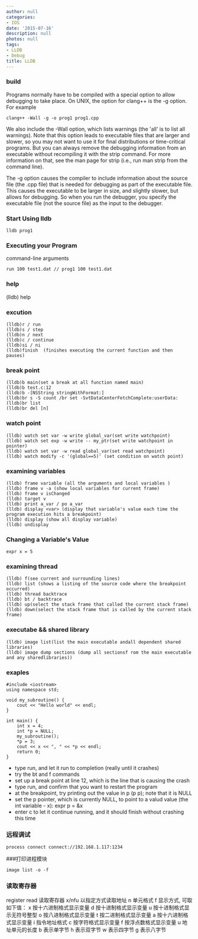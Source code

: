 ```yaml
---
author: null
categories:
- IOS
date: '2015-07-16'
description: null
photos: null
tags:
- LLDB
- Debug
title: LLDB
---
```



### build
Programs normally have to be compiled with a special option to allow debugging to take place. On UNIX, the option for clang++ is the -g option. For example
```
clang++ -Wall -g -o prog1 prog1.cpp 
```
We also include the -Wall option, which lists warnings (the 'all' is to list all warnings). Note that this option leads to executable files that are larger and slower, so you may not want to use it for final distributions or time-critical programs. But you can always remove the debugging information from an executable without recompiling it with the strip command. For more information on that, see the man page for strip (i.e., run man strip from the command line).

The -g option causes the compiler to include information about the source file (the .cpp file) that is needed for debugging as part of the executable file. This causes the executable to be larger in size, and slightly slower, but allows for debugging. So when you run the debugger, you specify the executable file (not the source file) as the input to the debugger.

###  Start Using lldb
```
lldb prog1
```

### Executing your Program
command-line arguments
```
run 100 test1.dat // prog1 100 test1.dat
```


### help
(lldb) help


### excution
```
(lldb)r / run
(lldb)s / step
(lldb)n / next
(lldb)c / continue
(lldb)si / ni
(lldb)finish  (finishes executing the current function and then pauses)
```

### break point
```
(lldb)b main(set a break at all function named main)
(lldb)b test.c:12
(lldb)b -[NSString stringWithFormat:]
(lldb)br s -S count /br set -SvtDataCenterFetchComplete:userData:
(lldb)br list
(lldb)br del [n]
```

### watch point
```
(lldb) watch set var -w write global_var(set write watchpoint)
(lldb) watch set exp -w write -- my_ptr(set write watchpoint in pointer)
(lldb) watch set var -w read global_var(set read watchpoint)
(lldb) watch modify -c '(global==5)' (set condition on watch point)
```

### examining variables
```
(lldb) frame variable (all the arguments and local variables )
(lldb) frame v -a (show local variables for current frame)
(lldb) frame v isChanged
(lldb) target v
(lldb) print a_var / po a_var
(lldb) display <var> (display that variable's value each time the program execution hits a breakpoint)
(lldb) display (show all display variable)
(lldb) undisplay
```

### Changing a Variable's Value
```
expr x = 5
```

### examining thread
```
(lldb) f(see current and surrounding lines)
(lldb) list (shows a listing of the source code where the breakpoint occurred)
(lldb) thread backtrace
(lldb) bt / backtrace
(lldb) up(select the stack frame that called the current stack frame)
(lldb) down(select the stack frame that is called by the current stack frame)
```

### executabe && shared library
```
(lldb) image list(list the main executable andall dependent shared libraries)
(lldb) image dump sections (dump all sectionsf rom the main executable and any sharedlibraries))
```


### exaples
```
#include <iostream>
using namespace std;

void my_subroutine() {
    cout << "Hello world" << endl;
}

int main() {
    int x = 4;
    int *p = NULL;
    my_subroutine();
    *p = 3;
    cout << x << ", " << *p << endl;
    return 0;
}
```

- type run, and let it run to completion (really until it crashes)
- try the bt and f commands
- set up a break point at line 12, which is the line that is causing the crash
- type run, and confirm that you want to restart the program
- at the breakpoint, try printing out the value in p (p p); note that it is NULL
- set the p pointer, which is currently NULL, to point to a valud value (the int variable - x): expr p = &x
- enter c to let it continue running, and it should finish without crashing this time


### 远程调试
```
process connect connect://192.168.1.117:1234
```


###打印进程模块
```
image list -o -f
```

### 读取寄存器
register read       读取寄存器
x/nfu <addr>        以指定方式读取地址
    n 单元格式
    f 显示方式, 可取如下值：
        x 按十六进制格式显示变量
        d 按十进制格式显示变量
        u 按十进制格式显示无符号整型
        o 按八进制格式显示变量
        t 按二进制格式显示变量
        a 按十六进制格式显示变量
        i 指令地址格式
        c 按字符格式显示变量
        f 按浮点数格式显示变量
    u 地址单元的长度
        b 表示单字节
        h 表示双字节
        w 表示四字节
        g 表示八字节